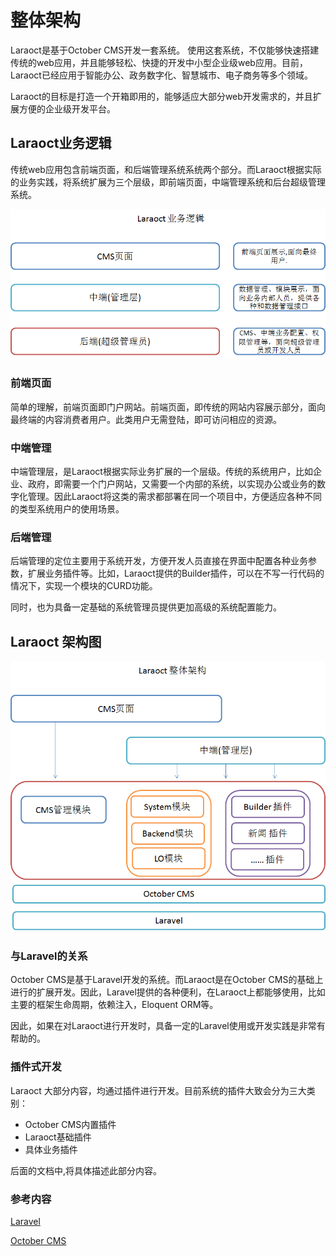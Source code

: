 # 整体架构

Laraoct是基于October CMS开发一套系统。 使用这套系统，不仅能够快速搭建传统的web应用，并且能够轻松、快捷的开发中小型企业级web应用。目前，Laraoct已经应用于智能办公、政务数字化、智慧城市、电子商务等多个领域。

Laraoct的目标是打造一个开箱即用的，能够适应大部分web开发需求的，并且扩展方便的企业级开发平台。

## Laraoct业务逻辑

传统web应用包含前端页面，和后端管理系统系统两个部分。而Laraoct根据实际的业务实践，将系统扩展为三个层级，即前端页面，中端管理系统和后台超级管理系统。

![业务逻辑](images\LO-02-business-logic.png)

### 前端页面

简单的理解，前端页面即门户网站。前端页面，即传统的网站内容展示部分，面向最终端的内容消费者用户。此类用户无需登陆，即可访问相应的资源。

### 中端管理

中端管理层，是Laraoct根据实际业务扩展的一个层级。传统的系统用户，比如企业、政府，即需要一个门户网站，又需要一个内部的系统，以实现办公或业务的数字化管理。因此Laraoct将这类的需求都部署在同一个项目中，方便适应各种不同的类型系统用户的使用场景。

### 后端管理

后端管理的定位主要用于系统开发，方便开发人员直接在界面中配置各种业务参数，扩展业务插件等。比如，Laraoct提供的Builder插件，可以在不写一行代码的情况下，实现一个模块的CURD功能。

同时，也为具备一定基础的系统管理员提供更加高级的系统配置能力。



## Laraoct 架构图

![Laraoct 架构图](images\LO-02-architecture.png)

### 与Laravel的关系

October CMS是基于Laravel开发的系统。而Laraoct是在October CMS的基础上进行的扩展开发。因此，Laravel提供的各种便利，在Laraoct上都能够使用，比如主要的框架生命周期，依赖注入，Eloquent ORM等。

因此，如果在对Laraoct进行开发时，具备一定的Laravel使用或开发实践是非常有帮助的。

### 插件式开发

Laraoct 大部分内容，均通过插件进行开发。目前系统的插件大致会分为三大类别：

* October CMS内置插件
* Laraoct基础插件
* 具体业务插件

后面的文档中,将具体描述此部分内容。

### 参考内容

[Laravel](https://laravel.com/docs)

[October CMS](https://octobercms.com/docs/cms/themes)